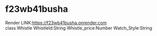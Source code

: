 # f23wb41busha

Render LINK:https://f23wb41busha.onrender.com<br>
class Whistle WhistleId:String Whistle_price:Number Watch_Style:String
